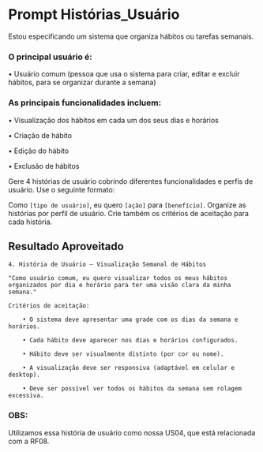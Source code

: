 # Prompt Histórias_Usuário

Estou especificando um sistema que organiza hábitos ou tarefas semanais. 

### O principal usuário é:

• Usuário comum (pessoa que usa o sistema para criar, editar e excluir hábitos, para se organizar durante a semana)

### As principais funcionalidades incluem:

• Visualização dos hábitos em cada um dos seus dias e horários

• Criação de hábito

• Edição do hábito

• Exclusão de hábitos

Gere 4 histórias de usuário cobrindo diferentes funcionalidades e perfis de usuário. Use o seguinte formato:

Como `[tipo de usuário]`, eu quero `[ação]` para `[benefício]`.
Organize as histórias por perfil de usuário.
Crie também os critérios de aceitação para cada história. 

## Resultado Aproveitado
```resultado
4. História de Usuário – Visualização Semanal de Hábitos

"Como usuário comum, eu quero visualizar todos os meus hábitos organizados por dia e horário para ter uma visão clara da minha semana."

Critérios de aceitação:

    • O sistema deve apresentar uma grade com os dias da semana e horários.

    • Cada hábito deve aparecer nos dias e horários configurados.

    • Hábito deve ser visualmente distinto (por cor ou nome).

    • A visualização deve ser responsiva (adaptável em celular e desktop).

    • Deve ser possível ver todos os hábitos da semana sem rolagem excessiva.
```


### OBS: 
Utilizamos essa história de usuário como nossa US04, que está relacionada com a RF08.

